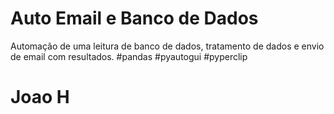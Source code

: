 # Auto Email e Banco de Dados
 Automação de uma leitura de  banco de dados, tratamento de dados e envio de email com resultados. #pandas #pyautogui #pyperclip

# Joao H